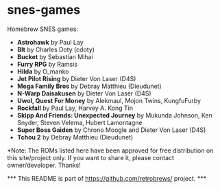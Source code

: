 # snes-games
Homebrew SNES games:

 - <b>Astrohawk</b> by Paul Lay
 - <b>Blt</b> by Charles Doty (cdoty)
 - <b>Bucket</b> by Sebastian Mihai
 - <b>Furry RPG</b> by Ramsis
 - <b>Hilda</b> by O_manko
 - <b>Jet Pilot Rising</b> by Dieter Von Laser (D4S)
 - <b>Mega Family Bros</b> by Debray Matthieu (Dieudunet)
 - <b>N-Warp Daisakusen</b> by Dieter Von Laser (D4S)
 - <b>Uwol, Quest For Money</b> by Alekmaul, Mojon Twins, KungfuFurby
 - <b>Rockfall</b> by Paul Lay, Harvey A. Kong Tin
 - <b>Skipp And Friends: Unexpected Journey</b> by Mukunda Johnson, Ken Snyder, Steven Velema, Hubert Lamontagne
 - <b>Super Boss Gaiden</b> by Chrono Moogle and Dieter Von Laser (D4S)
 - <b>Tchou 2</b> by Debray Matthieu (Dieudunet)

*Note: The ROMs listed here have been approved for free distribution on this site/project only. If you want to share it, please contact owner/developer. Thanks!

*** This README is part of https://github.com/retrobrews/ project. ***
